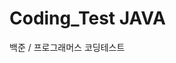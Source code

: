 # Coding_Test JAVA
<!--This is a auto push repository for Baekjoon Online Judge created with [BaekjoonHub](https://github.com/BaekjoonHub/BaekjoonHub).-->

백준 / 프로그래머스 코딩테스트
